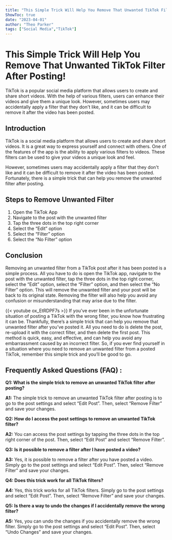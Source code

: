 ```yaml
---
title: "This Simple Trick Will Help You Remove That Unwanted TikTok Filter After Posting!"
ShowToc: true 
date: "2023-04-01"
author: "Theo Parker" 
tags: ["Social Media","TikTok"]
---
```

# This Simple Trick Will Help You Remove That Unwanted TikTok Filter After Posting!

TikTok is a popular social media platform that allows users to create and share short videos. With the help of various filters, users can enhance their videos and give them a unique look. However, sometimes users may accidentally apply a filter that they don't like, and it can be difficult to remove it after the video has been posted.

## Introduction

TikTok is a social media platform that allows users to create and share short videos. It is a great way to express yourself and connect with others. One of the features of the app is the ability to apply various filters to videos. These filters can be used to give your videos a unique look and feel.

However, sometimes users may accidentally apply a filter that they don't like and it can be difficult to remove it after the video has been posted. Fortunately, there is a simple trick that can help you remove the unwanted filter after posting.

## Steps to Remove Unwanted Filter

1. Open the TikTok App
2. Navigate to the post with the unwanted filter
3. Tap the three dots in the top right corner
4. Select the “Edit” option
5. Select the “Filter” option
6. Select the “No Filter” option

## Conclusion

Removing an unwanted filter from a TikTok post after it has been posted is a simple process. All you have to do is open the TikTok app, navigate to the post with the unwanted filter, tap the three dots in the top right corner, select the “Edit” option, select the “Filter” option, and then select the “No Filter” option. This will remove the unwanted filter and your post will be back to its original state. Removing the filter will also help you avoid any confusion or misunderstanding that may arise due to the filter.

{{< youtube ox_EtRDPF7s >}} 
If you’ve ever been in the unfortunate situation of posting a TikTok with the wrong filter, you know how frustrating it can be. Thankfully, there’s a simple trick that can help you remove that unwanted filter after you’ve posted it. All you need to do is delete the post, re-upload it with the correct filter, and then delete the first post. This method is quick, easy, and effective, and can help you avoid any embarrassment caused by an incorrect filter. So, if you ever find yourself in a situation where you need to remove an unwanted filter from a posted TikTok, remember this simple trick and you’ll be good to go.

## Frequently Asked Questions (FAQ) :
**Q1: What is the simple trick to remove an unwanted TikTok filter after posting?**

**A1:** The simple trick to remove an unwanted TikTok filter after posting is to go to the post settings and select “Edit Post”. Then, select “Remove Filter” and save your changes.

**Q2: How do I access the post settings to remove an unwanted TikTok filter?**

**A2:** You can access the post settings by tapping the three dots in the top right corner of the post. Then, select “Edit Post” and select “Remove Filter”.

**Q3: Is it possible to remove a filter after I have posted a video?**

**A3:** Yes, it is possible to remove a filter after you have posted a video. Simply go to the post settings and select “Edit Post”. Then, select “Remove Filter” and save your changes.

**Q4: Does this trick work for all TikTok filters?**

**A4:** Yes, this trick works for all TikTok filters. Simply go to the post settings and select “Edit Post”. Then, select “Remove Filter” and save your changes.

**Q5: Is there a way to undo the changes if I accidentally remove the wrong filter?**

**A5:** Yes, you can undo the changes if you accidentally remove the wrong filter. Simply go to the post settings and select “Edit Post”. Then, select “Undo Changes” and save your changes.


